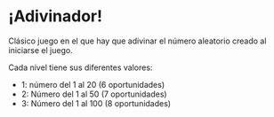 ﻿# ¡Adivinador!

Clásico juego en el que hay que adivinar el número aleatorio creado al iniciarse el juego.

Cada nivel tiene sus diferentes valores:

* 1: número del 1 al 20 (6 oportunidades)
* 2: Número del 1 al 50 (7 oportunidades)
* 3: Número del 1 al 100 (8 oportunidades)
